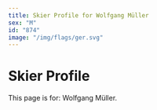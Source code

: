 ```yaml
---
title: Skier Profile for Wolfgang Müller
sex: "M"
id: "874"
image: "/img/flags/ger.svg" 
---
```


# Skier Profile

This page is for: Wolfgang Müller.
    
